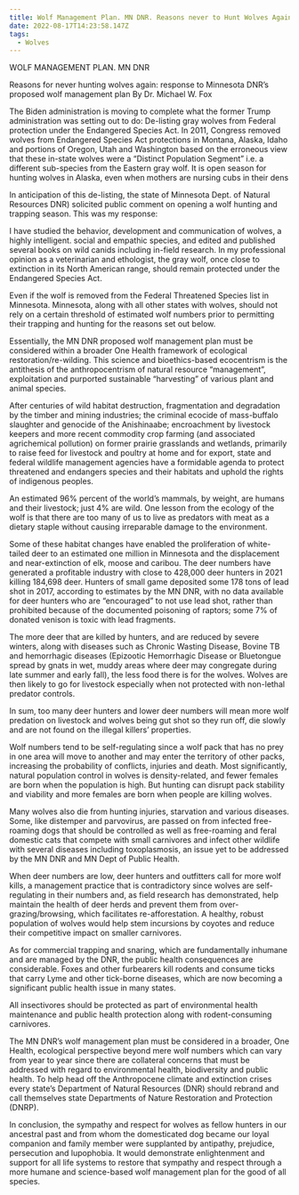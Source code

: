 ```yaml
---
title: Wolf Management Plan. MN DNR. Reasons never to Hunt Wolves Again
date: 2022-08-17T14:23:58.147Z
tags:
  - Wolves
---
```

 WOLF MANAGEMENT PLAN. MN DNR

 Reasons for never hunting wolves again:
 response to Minnesota DNR’s proposed wolf management plan
                                                     By Dr. Michael W. Fox


The Biden administration is moving to complete what the former Trump administration was setting out to do: De-listing gray wolves from Federal protection under the Endangered Species Act. In 2011, Congress removed wolves from Endangered Species Act protections in Montana, Alaska, Idaho and portions of Oregon, Utah and Washington based on the erroneous view that these in-state wolves were a “Distinct Population Segment” i.e. a different sub-species from the Eastern gray wolf. It is open season for hunting wolves in Alaska, even when mothers are nursing cubs in their dens 

In anticipation of this de-listing, the state of Minnesota Dept. of Natural Resources DNR) solicited public comment on opening a wolf hunting and trapping season. This was my response:


 I have studied the behavior, development and communication of wolves, a highly intelligent. social and empathic species, and edited and published several books on wild canids including in-field research. In my professional opinion as a veterinarian and ethologist, the gray wolf, once close to extinction in its North American range, should remain protected under the Endangered Species Act. 

Even if the wolf is removed from the Federal Threatened Species list in Minnesota. Minnesota, along with all other states with wolves, should not rely on a certain threshold of estimated wolf numbers prior to permitting their trapping and hunting for the reasons set out below. 


Essentially, the MN DNR proposed wolf management plan must be considered within a broader One Health framework of ecological restoration/re-wilding. This science and bioethics-based ecocentrism is the antithesis of the anthropocentrism of natural resource “management”, exploitation and purported sustainable “harvesting” of various plant and animal species. 


After centuries of wild habitat destruction, fragmentation and degradation by the timber and mining industries; the criminal ecocide of mass-buffalo slaughter and genocide of the Anishinaabe; encroachment by livestock keepers and more recent commodity crop farming (and associated agrichemical pollution) on former prairie grasslands and wetlands, primarily to raise feed for livestock and poultry at home and for export, state and federal wildlife management agencies have a formidable agenda to protect threatened and endangers species and their habitats and uphold the rights of indigenous peoples.


An estimated 96% percent of the world’s mammals, by weight, are humans and their livestock; just 4% are wild. One lesson from the ecology of the wolf is that there are too many of us to live as predators with meat as a dietary staple without causing irreparable damage to the environment.


Some of these habitat changes have enabled the proliferation of white-tailed deer to an estimated one million in Minnesota and the displacement and near-extinction of elk, moose and caribou. The deer numbers have generated a profitable industry with close to 428,000 deer hunters in 2021 killing 184,698 deer. Hunters of small game deposited some 178 tons of lead shot in 2017, according to estimates by the MN DNR, with no data available for deer hunters who are “encouraged” to not use lead shot, rather than prohibited because of the documented poisoning of raptors; some 7% of donated venison is toxic with lead fragments.


The more deer that are killed by hunters, and are reduced by severe winters, along with diseases such as Chronic Wasting Disease, Bovine TB and hemorrhagic diseases (Epizootic Hemorrhagic Disease or Bluetongue spread by gnats in wet, muddy areas where deer may congregate during late summer and early fall), the less food there is for the wolves. Wolves are then likely to go for livestock especially when not protected with non-lethal predator controls. 

In sum, too many deer hunters and lower deer numbers will mean more wolf predation on livestock and wolves being gut shot so they run off, die slowly and are not found on the illegal killers’ properties. 


Wolf numbers tend to be self-regulating since a wolf pack that has no prey in one area will move to another and may enter the territory of other packs, increasing the probability of conflicts, injuries and death. Most significantly, natural population control in wolves is density-related, and fewer females are born when the population is high. But hunting can disrupt pack stability and viability and more females are born when people are killing wolves. 


 Many wolves also die from hunting injuries, starvation and various diseases. Some, like distemper and parvovirus, are passed on from infected free-roaming dogs that should be controlled as well as free-roaming and feral domestic cats that compete with small carnivores and infect other wildlife with several diseases including toxoplasmosis, an issue yet to be addressed by the MN DNR and MN Dept of Public Health.
 

When deer numbers are low, deer hunters and outfitters call for more wolf kills, a management practice that is contradictory since wolves are self-regulating in their numbers and, as field research has demonstrated, help maintain the health of deer herds and prevent them from over-grazing/browsing, which facilitates re-afforestation. A healthy, robust population of wolves would help stem incursions by coyotes and reduce their competitive impact on smaller carnivores.


As for commercial trapping and snaring, which are fundamentally inhumane and are managed by the DNR, the public health consequences are considerable. Foxes and other furbearers kill rodents and consume ticks that carry Lyme and other tick-borne diseases, which are now becoming a significant public health issue in many states. 

All insectivores should be protected as part of environmental health maintenance and public health protection along with rodent-consuming carnivores.


The MN DNR’s wolf management plan must be considered in a broader, One Health, ecological perspective beyond mere wolf numbers which can vary from year to year since there are collateral concerns that must be addressed with regard to environmental health, biodiversity and public health. To help head off the Anthropocene climate and extinction crises every state’s Department of Natural Resources (DNR) should rebrand and call themselves state Departments of Nature Restoration and Protection (DNRP).


In conclusion, the sympathy and respect for wolves as fellow hunters in our ancestral past and from whom the domesticated dog became our loyal companion and family member were supplanted by antipathy, prejudice, persecution and lupophobia.  It would demonstrate enlightenment and support for all life systems to restore that sympathy and respect through a more humane and science-based wolf management plan for the good of all species.
